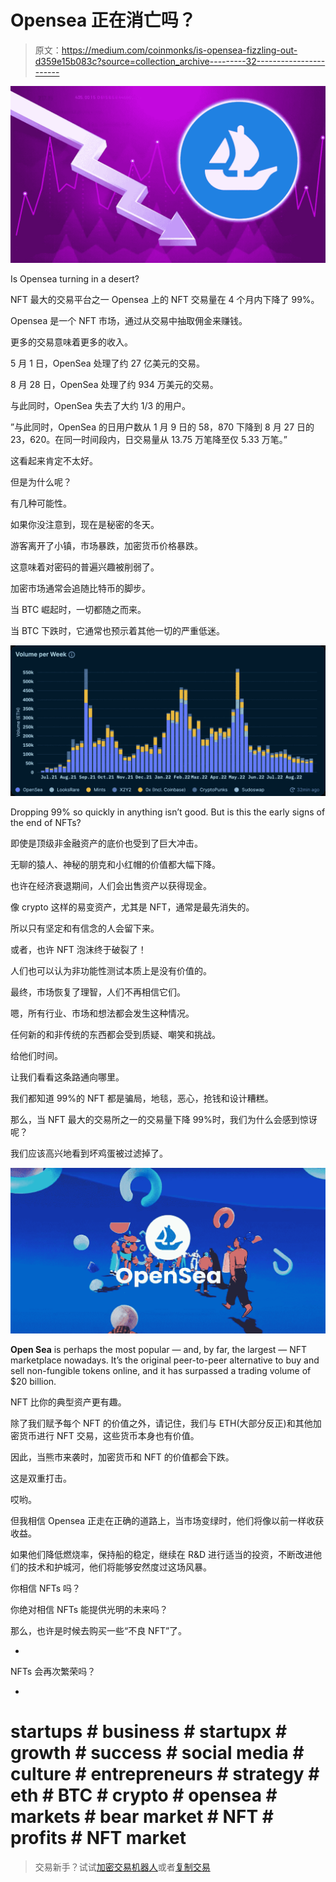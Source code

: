 # Opensea 正在消亡吗？

> 原文：<https://medium.com/coinmonks/is-opensea-fizzling-out-d359e15b083c?source=collection_archive---------32----------------------->

![](img/6e0025e3aa20e9898cfe0538af543c9a.png)

Is Opensea turning in a desert?

NFT 最大的交易平台之一 Opensea 上的 NFT 交易量在 4 个月内下降了 99%。

Opensea 是一个 NFT 市场，通过从交易中抽取佣金来赚钱。

更多的交易意味着更多的收入。

5 月 1 日，OpenSea 处理了约 27 亿美元的交易。

8 月 28 日，OpenSea 处理了约 934 万美元的交易。

与此同时，OpenSea 失去了大约 1/3 的用户。

”与此同时，OpenSea 的日用户数从 1 月 9 日的 58，870 下降到 8 月 27 日的 23，620。在同一时间段内，日交易量从 13.75 万笔降至仅 5.33 万笔。”

这看起来肯定不太好。

但是为什么呢？

有几种可能性。

如果你没注意到，现在是秘密的冬天。

游客离开了小镇，市场暴跌，加密货币价格暴跌。

这意味着对密码的普遍兴趣被削弱了。

加密市场通常会追随比特币的脚步。

当 BTC 崛起时，一切都随之而来。

当 BTC 下跌时，它通常也预示着其他一切的严重低迷。

![](img/a59fa44f2c53b9ad87d96fac8046e03d.png)

Dropping 99% so quickly in anything isn’t good. But is this the early signs of the end of NFTs?

即使是顶级非金融资产的底价也受到了巨大冲击。

无聊的猿人、神秘的朋克和小红帽的价值都大幅下降。

也许在经济衰退期间，人们会出售资产以获得现金。

像 crypto 这样的易变资产，尤其是 NFT，通常是最先消失的。

所以只有坚定和有信念的人会留下来。

或者，也许 NFT 泡沫终于破裂了！

人们也可以认为非功能性测试本质上是没有价值的。

最终，市场恢复了理智，人们不再相信它们。

嗯，所有行业、市场和想法都会发生这种情况。

任何新的和非传统的东西都会受到质疑、嘲笑和挑战。

给他们时间。

让我们看看这条路通向哪里。

我们都知道 99%的 NFT 都是骗局，地毯，恶心，抢钱和设计糟糕。

那么，当 NFT 最大的交易所之一的交易量下降 99%时，我们为什么会感到惊讶呢？

我们应该高兴地看到坏鸡蛋被过滤掉了。

![](img/0ec64da2e71dff752fa19f4c224cca2c.png)

**Open Sea** is perhaps the most popular — and, by far, the largest — NFT marketplace nowadays. It’s the original peer-to-peer alternative to buy and sell non-fungible tokens online, and it has surpassed a trading volume of $20 billion.

NFT 比你的典型资产更有趣。

除了我们赋予每个 NFT 的价值之外，请记住，我们与 ETH(大部分反正)和其他加密货币进行 NFT 交易，这些货币本身也有价值。

因此，当熊市来袭时，加密货币和 NFT 的价值都会下跌。

这是双重打击。

哎哟。

但我相信 Opensea 正走在正确的道路上，当市场变绿时，他们将像以前一样收获收益。

如果他们降低燃烧率，保持船的稳定，继续在 R&D 进行适当的投资，不断改进他们的技术和护城河，他们将能够安然度过这场风暴。

你相信 NFTs 吗？

你绝对相信 NFTs 能提供光明的未来吗？

那么，也许是时候去购买一些“不良 NFT”了。

-

NFTs 会再次繁荣吗？

-

# startups # business # startupx # growth # success # social media # culture # entrepreneurs # strategy # eth # BTC # crypto # opensea # markets # bear market # NFT # profits # NFT market

> 交易新手？试试[加密交易机器人](/coinmonks/crypto-trading-bot-c2ffce8acb2a)或者[复制交易](/coinmonks/top-10-crypto-copy-trading-platforms-for-beginners-d0c37c7d698c)